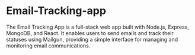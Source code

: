# Email-Tracking-app
The Email Tracking App is a full-stack web app built with Node.js, Express, MongoDB, and React. It enables users to send emails and track their statuses using Mailgun, providing a simple interface for managing and monitoring email communications.
